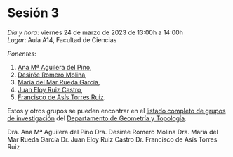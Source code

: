 # Sesión 3

*Día y hora*: viernes 24 de marzo de 2023 de 13:00h a 14:00h  
*Lugar*: Aula A14, Facultad de Ciencias

*Ponentes*:
1. [Ana Mª Aguilera del Pino](https://estadistica.ugr.es/informacion/directorio-personal/ana-maria-aguilera-del-pino),
2. [Desirée Romero Molina](https://estadistica.ugr.es/informacion/directorio-personal/desire-romero-molina), 
3. [María del Mar Rueda García](https://estadistica.ugr.es/informacion/directorio-personal/maria-del-mar-rueda-garcia), 
4. [Juan Eloy Ruiz Castro](https://estadistica.ugr.es/informacion/directorio-personal/juan-eloy-ruiz-castro),
5. [Francisco de Asís Torres Ruiz](https://estadistica.ugr.es/informacion/directorio-personal/francisco-asis-torres-ruiz). 

Estos y otros grupos se pueden encontrar en el [listado completo de grupos de investigación](https://estadistica.ugr.es/investigacion/grupos) del [Departamento de Geometría y Topología](https://estadistica.ugr.es).


Dra. Ana Mª Aguilera del Pino
Dra. Desirée Romero Molina
Dra. María del Mar Rueda García
Dr. Juan Eloy Ruiz Castro
Dr. Francisco de Asís Torres Ruiz
